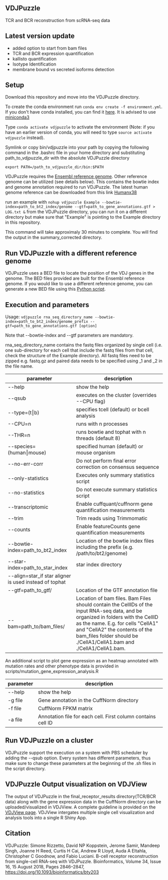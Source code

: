 ## VDJPuzzle 



TCR and BCR reconstruction from scRNA-seq data


## Latest version update

* added option to start from bam files
* TCR and BCR expression quantification
* kallisto quantification
* Isotype Identification 
* membrane bound vs secreted isoforms detection

## Setup

Download this repository and move into the VDJPuzzle directory. 

To create the conda environment run `conda env create -f environment.yml`. If you don't have conda installed, you can find it [here](https://conda.io/docs/user-guide/install/index.html). It is advised to use [miniconda3](https://conda.io/miniconda.html)

Type `conda activate vdjpuzzle` to activate the environment (Note: if you have an earlier version of conda, you will need to type `source activate vdjpuzzle` instead).

Symlink or copy bin/vdjpuzzle into your path by copying the following command in the .bashrc file in your home directory and substituting path_to_vdjpuzzle_dir with the absolute VDJPuzzle directory

`export PATH=/path_to_vdjpuzzle_dir/bin:$PATH`

VDJPuzzle requires the [Ensembl reference genome](https://ccb.jhu.edu/software/tophat/igenomes.shtml). Other reference genome can be utilized (see details below). This contains the bowtie index and genome annotation required to run VDJPuzzle. The latest human genome reference can be downloaded from this link [Humanx38](https://unsw-my.sharepoint.com/:f:/g/personal/z5168329_ad_unsw_edu_au/EvKq-aVsVDlFq3Imjjr80qsB-ukZHbDIP5F6Xc3YKe-3mg) 

run an example with `nohup vdjpuzzle Example --bowtie-index=path_to_bt2_index/genome --gtf=path_to_gene_annotations.gtf > LOG.txt &` from the VDJPuzzle directory, you can run it on a different directory but make sure that "Example" is pointing to the Example directory in this repository.

This command will take approximaly 30 minutes to complete. You will find the output in the summary_corrected directory.

## Run VDJPuzzle with a different reference genome
VDJPuzzle uses a BED file to locate the position of the VDJ genes in the genome. The BED files provided are built for the Ensembl reference genome.
If you would like to use a different reference genome, you can generate a new BED file using this [Python script](https://bitbucket.org/kirbyvisp/marmo/src/7cfeada825fb9a00d07ebe89a7e8599550b709f1/scripts/extract_receptors.py?at=master&fileviewer=file-view-default).

## Execution and parameters

Usage: `vdjpuzzle rna_seq_directory_name --bowtie-index=path_to_bt2_index/genome_prefix --gtf=path_to_gene_annotations.gtf [option]`

Note that --bowtie-index and --gtf parameters are mandatory. 

rna_seq_directory_name contains the fastq files organized by single cell (i.e. one sub-directory for each cell that include the fastq files from that cell, check the structure of the Example directory). All fastq files need to be zipped e.g. fastq.gz and paired data needs to be specified using \_1 and \_2 in the file name.

|parameter|description|
| ------------- |-------------|
|--help|show the help|
|--qsub|executes on the cluster (overrides --CPU flag)|
|--type=(t⎮b)|specifies tcell (default) or bcell analysis|
|--CPU=n|runs with n processes|
|--THR=n|runs bowtie and tophat with n threads (default 8)|
|--species=(human⎮mouse)|specified human (default) or mouse organism|
|--no-err-corr|Do not perform final error correction on consensus sequence|
|--only-statistics|Executes only summary statistics script|
|--no-statistics|Do not execute summary statistics script|
|--transcriptomic|Enable cuffquant/cuffnorm gene quantification measurements|
|--trim|Trim reads using Trimmomatic|
|--counts|Enable featureCounts gene quantification measurements|
|--bowtie-index=path\_to\_bt2\_index|Location of the bowtie index files including the prefix (e.g. /path/to/bt2/genome)|
|--star-index=path\_to\_star_index| star index directory 
|--align=star\_if star aligner is used instead of tophat|
|--gtf=path\_to\_gtf/|Location of the GTF annotation file|
|--bam=path\_to/bam_files/|Location of bam files. Bam Files should contain the CellIDs of the input RNA-seq data, and be organized in folders with the CellID as the name. E.g. for cells "CellA1" and "CellA2" the contents of the bam_files folder should be ./CellA1/CellA1.bam and ./CellA1/CellA1.bam.|

An additional script to plot gene expression as an heatmap annotated with mutation rates and other phenotype data is provided in scripts/mutation\_gene\_expression\_analysis.R

|parameter|description|
| ------------- |-------------|
|--help|show the help|
|-g file|Gene annotation in the CuffNorm directory|
|-f file|CuffNorm FPKM matrix|
|-a file|Annotation file for each cell. First column contains cell ID|


## Run VDJPuzzle on a cluster
VDJPuzzle support the execution on a system with PBS scheduler by adding the --qsub option. Every system has different parameters, thus make sure to change these parameters at the beginning of the .sh files in the script directory. 

## VDJPuzzle Output visualization on VDJView 
The output of VDJPuzzle in the final_receptor_results directory(TCR/BCR data) along with the gene expression data in the CuffNorm directory can be uploaded/visualized in VDJView. A complete guideline is provided on the [VDJView page](https://bitbucket.org/kirbyvisp/vdjview/src/master/). VDJView intergates multiple single cell visualization and analysis tools into a single R Shiny App.

## Citation

VDJPuzzle:
Simone Rizzetto, David NP Koppstein, Jerome Samir, Mandeep Singh, Joanne H Reed, Curtis H Cai, Andrew R Lloyd, Auda A Eltahla, Christopher C Goodnow, and Fabio Luciani. B-cell receptor reconstruction from single-cell RNA-seq with VDJPuzzle. Bioinformatics, Volume 34, Issue 16, 15 August 2018, Pages 2846–2847, https://doi.org/10.1093/bioinformatics/bty203

